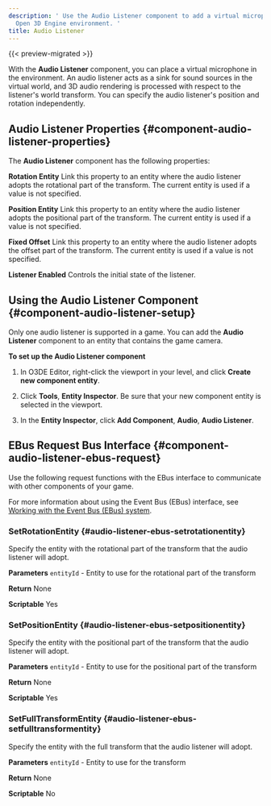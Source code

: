 ```yaml
---
description: ' Use the Audio Listener component to add a virtual microphone in the
  Open 3D Engine environment. '
title: Audio Listener
---
```


{{< preview-migrated >}}

With the **Audio Listener** component, you can place a virtual microphone in the environment\. An audio listener acts as a sink for sound sources in the virtual world, and 3D audio rendering is processed with respect to the listener's world transform\. You can specify the audio listener's position and rotation independently\.

## Audio Listener Properties {#component-audio-listener-properties}

The **Audio Listener** component has the following properties:

**Rotation Entity**
Link this property to an entity where the audio listener adopts the rotational part of the transform\. The current entity is used if a value is not specified\.

**Position Entity**
Link this property to an entity where the audio listener adopts the positional part of the transform\. The current entity is used if a value is not specified\.

**Fixed Offset**
Link this property to an entity where the audio listener adopts the offset part of the transform\. The current entity is used if a value is not specified\.

**Listener Enabled**
Controls the initial state of the listener\.

## Using the Audio Listener Component {#component-audio-listener-setup}

Only one audio listener is supported in a game\. You can add the **Audio Listener** component to an entity that contains the game camera\.

**To set up the Audio Listener component**

1. In O3DE Editor, right\-click the viewport in your level, and click **Create new component entity**\.

1. Click **Tools**, **Entity Inspector**\. Be sure that your new component entity is selected in the viewport\.

1. In the **Entity Inspector**, click **Add Component**, **Audio**, **Audio Listener**\.

## EBus Request Bus Interface {#component-audio-listener-ebus-request}

Use the following request functions with the EBus interface to communicate with other components of your game\.

For more information about using the Event Bus \(EBus\) interface, see [Working with the Event Bus \(EBus\) system](/docs/user-guide/engine/ebus/_index.md)\.

### SetRotationEntity {#audio-listener-ebus-setrotationentity}

Specify the entity with the rotational part of the transform that the audio listener will adopt\.

**Parameters**
`entityId` - Entity to use for the rotational part of the transform

**Return**
None

**Scriptable**
Yes

### SetPositionEntity {#audio-listener-ebus-setpositionentity}

Specify the entity with the positional part of the transform that the audio listener will adopt\.

**Parameters**
`entityId` - Entity to use for the positional part of the transform

**Return**
None

**Scriptable**
Yes

### SetFullTransformEntity {#audio-listener-ebus-setfulltransformentity}

Specify the entity with the full transform that the audio listener will adopt\.

**Parameters**
`entityId` - Entity to use for the transform

**Return**
None

**Scriptable**
No
